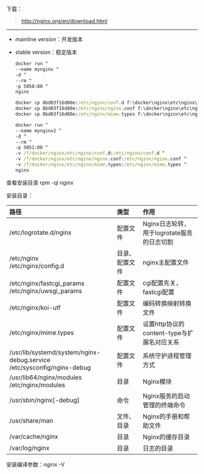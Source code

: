 下载：
> http://nginx.org/en/download.html

----------

- mainline version：开发版本
- stable version：稳定版本

    ```cmd
    docker run ^
    --name mynginx ^
    -d ^
    --rm ^
    -p 5050:80 ^
    nginx
    
    docker cp 8bd03f16d80e:/etc/nginx/conf.d f:\docker\nginx\etc\nginx\conf.d
    docker cp 8bd03f16d80e:/etc/nginx/nginx.conf f:\docker\nginx\etc\nginx\
    docker cp 8bd03f16d80e:/etc/nginx/mime.types f:\docker\nginx\etc\nginx\
    
    docker run ^
    --name mynginx2 ^
    -d ^
    --rm ^
    -p 5051:80 ^
    -v /f/docker/nginx/etc/nginx/conf.d:/etc/nginx/conf.d ^
    -v /f/docker/nginx/etc/nginx/nginx.conf:/etc/nginx/nginx.conf ^
    -v /f/docker/nginx/etc/nginx/mime.types:/etc/nginx/mime.types ^
    nginx
    ```

 查看安装目录
 rpm -ql nginx

安装目录：

|路径|类型|作用|
|:-------|:-------|:-------|
|/etc/logrotate.d/nginx|配置文件|Nginx日志轮转，用于logrotate服务的日志切割|
|/etc/nginx<br>/etc/nginx/config.d|目录、配置文件|nginx主配置文件|
|/etc/nginx/fastcgi_params<br>/etc/nginx/uwsgi_params|配置文件|cgi配置先关，fastcgi配置|
|/etc/nginx/koi-utf|配置文件|编码转换映射转换文件|
|/etc/nginx/mime.types|配置文件|设置http协议的content-type与扩展名对应关系|
|/usr/lib/systemd/system/nginx-debug.service<br>/etc/sysconfig/nginx-debug|配置文件|系统守护进程管理方式|
|/usr/lib64/nginx/modules<br>/etc/nginx/modules|目录|Nginx模块|
|/usr/sbin/nginx[-debug]|命令|Nginx服务的启动管理的终端命令|
|/usr/share/man|文件、目录|Nginx的手册和帮助文件|
|/var/cache/nginx|目录|Nginx的缓存目录|
|/var/log/nginx|目录|日志的目录|


安装编译参数：nginx -V
